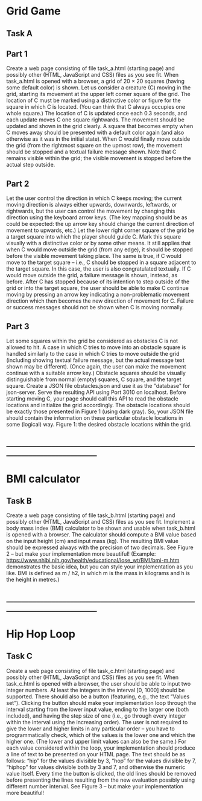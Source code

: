 # Grid Game

## Task A

## Part 1 
Create a web page consisting of file task_a.html (starting page) and possibly other (HTML, JavaScript and
CSS) files as you see fit. When task_a.html is opened with a browser, a grid of 20 × 20 squares (having
some default color) is shown.
Let us consider a creature (C) moving in the grid, starting its movement at the upper left corner square of the
grid. The location of C must be marked using a distinctive color or figure for the square in which C is
located. (You can think that C always occupies one whole square.) The location of C is updated once each
0.3 seconds, and each update moves C one square rightwards. The movement should be updated and shown
in the grid clearly. A square that becomes empty when C moves away should be presented with a default
color again (and also otherwise as it was in the initial state). When C would finally move outside the grid
(from the rightmost square on the upmost row), the movement should be stopped and a textual failure
message shown. Note that C remains visible within the grid; the visible movement is stopped before the
actual step outside.
## Part 2
Let the user control the direction in which C keeps moving; the current moving direction is always either
upwards, downwards, leftwards, or rightwards, but the user can control the movement by changing this
direction using the keyboard arrow keys. (The key mapping should be as could be expected: the up arrow
key should change the current direction of movement to upwards, etc.)
Let the lower right corner square of the grid be a target square into which the player should guide C. Mark
this square visually with a distinctive color or by some other means.
It still applies that when C would move outside the grid (from any edge), it should be stopped before the
visible movement taking place. The same is true, if C would move to the target square – i.e., C should be
stopped in a square adjacent to the target square. In this case, the user is also congratulated textually. If C
would move outside the grid, a failure message is shown, instead, as before.
After C has stopped because of its intention to step outside of the grid or into the target square, the user
should be able to make C continue moving by pressing an arrow key indicating a non-problematic movement
direction which then becomes the new direction of movement for C. Failure or success messages should not
be shown when C is moving normally.
## Part 3 
Let some squares within the grid be considered as obstacles C is not allowed to hit. A case in which C tries to
move into an obstacle square is handled similarly to the case in which C tries to move outside the grid
(including showing textual failure message, but the actual message text shown may be different). (Once
again, the user can make the movement continue with a suitable arrow key.) Obstacle squares should be
visually distinguishable from normal (empty) squares, C square, and the target square.
Create a JSON file obstacles.json and use it as the "database" for json-server. Serve the resulting API using
Port 3010 on localhost. Before starting moving C, your page should call this API to read the obstacle
locations and initialize the grid accordingly. The obstacle locations should be exactly those presented in
Figure 1 (using dark gray). So, your JSON file should contain the information on these particular obstacle
locations in some (logical) way.
Figure 1: the desired obstacle locations within the grid.
## __________________________________________________________________________
# BMI calculator
## Task B 
Create a web page consisting of file task_b.html (starting page) and possibly other (HTML, JavaScript and
CSS) files as you see fit. Implement a body mass index (BMI) calculator to be shown and usable when
task_b.html is opened with a browser. The calculator should compute a BMI value based on the input height
(cm) and input mass (kg). The resulting BMI value should be expressed always with the precision of two
decimals. See Figure 2 – but make your implementation more beautiful!
(Example: https://www.nhlbi.nih.gov/health/educational/lose_wt/BMI/bmi-m.htm demonstrates the basic
idea, but you can style your implementation as you like. BMI is defined as m / h2, in which m is the mass in
kilograms and h is the height in metres.)
## __________________________________________________________________________
# Hip Hop Loop
## Task C 
Create a web page consisting of file task_c.html (starting page) and possibly other (HTML, JavaScript and
CSS) files as you see fit. When task_c.html is opened with a browser, the user should be able to input two
integer numbers. At least the integers in the interval [0, 1000] should be supported. There should also be a
button (featuring, e.g., the text “Values set”). Clicking the button should make your implementation loop
through the interval starting from the lower input value, ending to the larger one (both included), and having
the step size of one (i.e., go through every integer within the interval using the increasing order). The user is
not required to give the lower and higher limits in any particular order – you have to programmatically
check, which of the values is the lower one and which the higher one. (The lower and upper limit values can
also be the same.) For each value considered within the loop, your implementation should produce a line of
text to be presented on your HTML page. The text should be as follows: “hip” for the values divisible by 3,
“hop” for the values divisible by 7, “hiphop” for values divisible both by 3 and 7, and otherwise the numeric
value itself. Every time the button is clicked, the old lines should be removed before presenting the lines
resulting from the new evaluation possibly using different number interval. See Figure 3 – but make your
implementation more beautiful!

